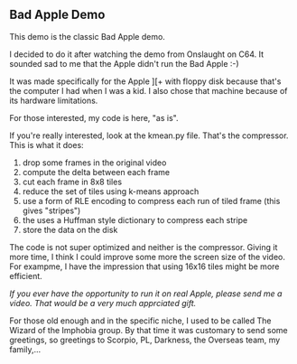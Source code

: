 Bad Apple Demo
--------------

This demo is the classic Bad Apple demo.

I decided to do it after watching the demo from Onslaught on C64. It
sounded sad to me that the Apple didn't run the Bad Apple :-)

It was made specifically for the Apple ][+ with floppy disk because
that's the computer I had when I was a kid. I also chose that machine
because of its hardware limitations.

For those interested, my code is here, "as is".

If you're really interested, look at the kmean.py file.  That's the
compressor. This is what it does:

1. drop some frames in the original video
2. compute the delta between each frame
3. cut each frame in 8x8 tiles
4. reduce the set of tiles using k-means approach
5. use a form of RLE encoding to compress each run of tiled frame (this gives "stripes")
6. the uses a Huffman style dictionary to compress each stripe
7. store the data on the disk

The code is not super optimized and neither is the compressor.  Giving
it more time, I think I could improve some more the screen size of the
video. For exampme, I have the impression that using 16x16 tiles might
be more efficient.

*If you ever have the opportunity to run it on real Apple, please send
me a video. That would be a very much apprciated gift.*

For those old enough and in the specific niche, I used to be called
The Wizard of the Imphobia group. By that time it was customary
to send some greetings, so greetings to Scorpio, PL, Darkness,
the Overseas team, my family,...